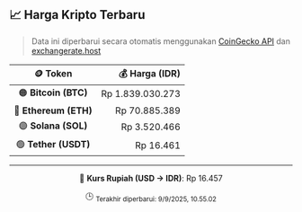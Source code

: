 

<!-- HARGA_KRIPTO -->
## 📈 Harga Kripto Terbaru

> Data ini diperbarui secara otomatis menggunakan [CoinGecko API](https://www.coingecko.com/) dan [exchangerate.host](https://exchangerate.host/)

<div align="center">

| 🪙 Token | 💰 Harga (IDR) |
|:------:|---------------:|
| 🟠 **Bitcoin (BTC)**   | Rp 1.839.030.273 |
| 🔵 **Ethereum (ETH)**  | Rp 70.885.389 |
| 🟣 **Solana (SOL)**    | Rp 3.520.466 |
| 🟢 **Tether (USDT)**   | Rp 16.461 |

---

💱 **Kurs Rupiah (USD → IDR)**: Rp 16.457

🕒 <sub>Terakhir diperbarui: 9/9/2025, 10.55.02</sub>

</div>
<!-- /HARGA_KRIPTO -->